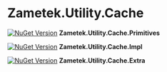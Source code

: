 # Zametek.Utility.Cache

[![NuGet Version](https://img.shields.io/nuget/v/Zametek.Utility.Cache.Primitives.svg)](https://www.nuget.org/packages/Zametek.Utility.Cache.Primitives "NuGet Version") **Zametek.Utility.Cache.Primitives**

[![NuGet Version](https://img.shields.io/nuget/v/Zametek.Utility.Cache.Impl.svg)](https://www.nuget.org/packages/Zametek.Utility.Cache.Impl "NuGet Version") **Zametek.Utility.Cache.Impl**

[![NuGet Version](https://img.shields.io/nuget/v/Zametek.Utility.Cache.Extra.svg)](https://www.nuget.org/packages/Zametek.Utility.Cache.Extra "NuGet Version") **Zametek.Utility.Cache.Extra**

